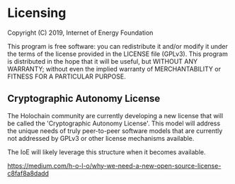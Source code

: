 # Licensing

Copyright (C) 2019, Internet of Energy Foundation

This program is free software: you can redistribute it and/or modify it under the terms of the license provided in the LICENSE file (GPLv3). This program is distributed in the hope that it will be useful, but WITHOUT ANY WARRANTY; without even the implied warranty of MERCHANTABILITY or FITNESS FOR A PARTICULAR PURPOSE.

## Cryptographic Autonomy License

The Holochain community are currently developing a new license that will be called the 'Cryptographic Autonomy License'.
This model will address the unique needs of truly peer-to-peer software models that are currently not addressed by GPLv3 or other license mechanisms available.

The IoE will likely leverage this structure when it becomes available.

https://medium.com/h-o-l-o/why-we-need-a-new-open-source-license-c8faf8a8dadd
